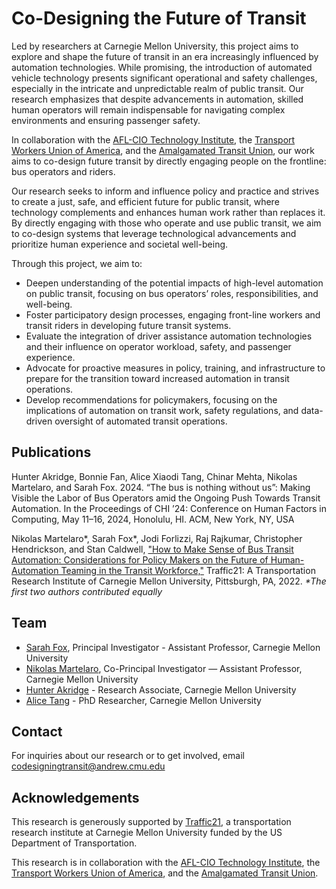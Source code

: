 # Co-Designing the Future of Transit

Led by researchers at Carnegie Mellon University, this project aims to explore and shape the future of transit in an era increasingly influenced by automation technologies. While promising, the introduction of automated vehicle technology presents significant operational and safety challenges, especially in the intricate and unpredictable realm of public transit. Our research emphasizes that despite advancements in automation, skilled human operators will remain indispensable for navigating complex environments and ensuring passenger safety.

In collaboration with the [AFL-CIO Technology Institute](https://aflciotechinstitute.org), the [Transport Workers Union of America](https://www.twu.org), and the [Amalgamated Transit Union](https://www.atu.org), our work aims to co-design future transit by directly engaging people on the frontline: bus operators and riders.

Our research seeks to inform and influence policy and practice and strives to create a just, safe, and efficient future for public transit, where technology complements and enhances human work rather than replaces it. By directly engaging with those who operate and use public transit, we aim to co-design systems that leverage technological advancements and prioritize human experience and societal well-being.

Through this project, we aim to:

- Deepen understanding of the potential impacts of high-level automation on public transit, focusing on bus operators’ roles, responsibilities, and well-being.
- Foster participatory design processes, engaging front-line workers and transit riders in developing future transit systems.
- Evaluate the integration of driver assistance automation technologies and their influence on operator workload, safety, and passenger experience.
- Advocate for proactive measures in policy, training, and infrastructure to prepare for the transition toward increased automation in transit operations.
- Develop recommendations for policymakers, focusing on the implications of automation on transit work, safety regulations, and data-driven oversight of automated transit operations.

## Publications

Hunter Akridge, Bonnie Fan, Alice Xiaodi Tang, Chinar Mehta, Nikolas Martelaro, and Sarah Fox. 2024. “The bus is nothing without us”: Making Visible the Labor of Bus Operators amid the Ongoing Push Towards Transit Automation. In the Proceedings of CHI ’24: Conference on Human Factors in Computing, May 11–16, 2024, Honolulu, HI. ACM, New York, NY, USA

Nikolas Martelaro*, Sarah Fox*, Jodi Forlizzi, Raj Rajkumar, Christopher Hendrickson, and Stan Caldwell, ["How to Make Sense of Bus Transit Automation: Considerations for Policy Makers on the Future of Human-Automation Teaming in the Transit Workforce,"](https://www.cmu.edu/traffic21/research-and-policy-papers/traffic21-policy-brief-22.1---apr-14-002.pdf) Traffic21: A Transportation Research Institute of Carnegie Mellon University, Pittsburgh, PA, 2022.
_*The first two authors contributed equally_

## Team
- [Sarah Fox](https://www.sarahfox.info), Principal Investigator - Assistant Professor, Carnegie Mellon University 
- [Nikolas Martelaro](http://nikmartelaro.com), Co-Principal Investigator — Assistant Professor, Carnegie Mellon University 
- [Hunter Akridge](https://hcii.cmu.edu/people/hunter-akridge) - Research Associate, Carnegie Mellon University
- [Alice Tang](http://atangerine.com/) - PhD Researcher, Carnegie Mellon University

## Contact
For inquiries about our research or to get involved, email [codesigningtransit@andrew.cmu.edu](mailto:codesigningtransit@andrew.cmu.edu)

## Acknowledgements
This research is generously supported by [Traffic21](https://www.cmu.edu/traffic21/), a transportation research institute at Carnegie Mellon University funded by the US Department of Transportation. 

This research is in collaboration with the [AFL-CIO Technology Institute](https://aflciotechinstitute.org), the [Transport Workers Union of America](https://www.twu.org), and the [Amalgamated Transit Union](https://www.atu.org).

